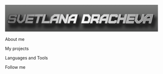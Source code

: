 ![Header](https://github.com/Brodlik/Brodlik/blob/main/assets/Logo_me.png)

About me

My projects

Languages and Tools

Follow me
